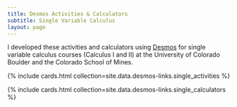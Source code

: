 ```yaml
---
title: Desmos Activities & Calculators
subtitle: Single Variable Calculus
layout: page
---
```


I developed these activities and calculators using [Desmos](https://www.desmos.com/) for single variable calculus courses (Calculus I and II) at the University of Colorado Boulder and the Colorado School of Mines.

{% include cards.html collection=site.data.desmos-links.single_activities  %}

{% include cards.html collection=site.data.desmos-links.single_calculators %}